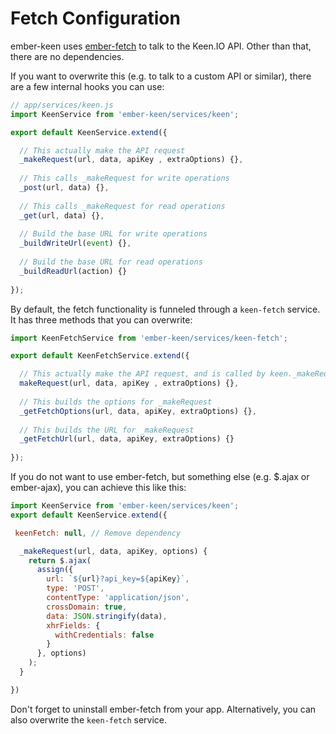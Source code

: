 # Fetch Configuration

ember-keen uses [ember-fetch](https://github.com/ember-cli/ember-fetch) to talk to the Keen.IO API.
Other than that, there are no dependencies.

If you want to overwrite this (e.g. to talk to a custom API or similar), there are a few internal hooks you can use:

```js
// app/services/keen.js
import KeenService from 'ember-keen/services/keen';

export default KeenService.extend({

  // This actually make the API request
  _makeRequest(url, data, apiKey , extraOptions) {},
  
  // This calls _makeRequest for write operations
  _post(url, data) {},
  
  // This calls _makeRequest for read operations
  _get(url, data) {},
  
  // Build the base URL for write operations
  _buildWriteUrl(event) {},
  
  // Build the base URL for read operations
  _buildReadUrl(action) {}
  
});
```

By default, the fetch functionality is funneled through a `keen-fetch` service. It has three methods that you can overwrite:

```js
import KeenFetchService from 'ember-keen/services/keen-fetch';

export default KeenFetchService.extend({

  // This actually make the API request, and is called by keen._makeRequest
  makeRequest(url, data, apiKey , extraOptions) {},
  
  // This builds the options for _makeRequest
  _getFetchOptions(url, data, apiKey, extraOptions) {},
  
  // This builds the URL for _makeRequest
  _getFetchUrl(url, data, apiKey, extraOptions) {}
  
});
```

If you do not want to use ember-fetch, but something else (e.g. $.ajax or ember-ajax), you can achieve this like this:

```js
import KeenService from 'ember-keen/services/keen';
export default KeenService.extend({

 keenFetch: null, // Remove dependency

  _makeRequest(url, data, apiKey, options) {
    return $.ajax(
      assign({
        url: `${url}?api_key=${apiKey}`,
        type: 'POST',
        contentType: 'application/json',
        crossDomain: true,
        data: JSON.stringify(data),
        xhrFields: {
          withCredentials: false
        }
      }, options)
    );
  }

})
```

Don't forget to uninstall ember-fetch from your app. Alternatively, you can also overwrite the `keen-fetch` service.
